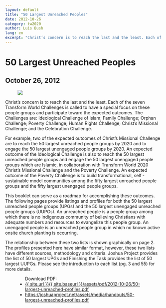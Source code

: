```yaml
---
layout: default
title: "50 Largest Unreached Peoples"
date: 2012-10-26
category: tw2020
author: Luis Bush
lang: en
excerpt: "Christ’s concern is to reach the last and the least. Each of the seven Transform World Challenges is called to have a special focus on these people groups and participate toward the expected outcomes. The Challenges are: Ideological Challenge of Islam; Family Challenge; Orphan Challenge; Poverty Challenge; Human Rights Challenge; Christ’s Missional Challenge; and the Celebration Challenge."
---
```

<h1>50 Largest Unreached Peoples</h1>
<h2 id="article-date"><time datetime="2012-10-26">October 26, 2012</time></h2>
<figure class="pic-left"><img src="{{ site.baseurl }}/assets/images/2012-10-26/50-largest-unreached-people-group-cover.png"></figure>
<p>Christ’s concern is to reach the last and the least. Each of the seven Transform World Challenges is called to have a special focus on these people groups and participate toward the expected outcomes. The Challenges are: Ideological Challenge of Islam; Family Challenge; Orphan Challenge; Poverty Challenge; Human Rights Challenge; Christ’s Missional Challenge; and the Celebration Challenge.</p>

<p>For example, two of the expected outcomes of Christ’s Missional Challenge are to reach the 50 largest unreached people groups by 2020 and to engage the 50 largest unengaged people groups by 2020. An expected outcome of the Ideological Challenge is also to reach the 50 largest unreached people groups and engage the 50 largest unengaged people groups which are Islamic, in collaboration with Transform World 2020 Christ’s Missional Challenge and the Poverty Challenge. An expected outcome of the Poverty Challenge is to build transformational, self ‐ sustainable model communities among the fifty largest unreached people groups and the fifty largest unengaged people groups.</p>

<p>This booklet can serve as a roadmap for accomplishing these outcomes. The following pages provide listings and profiles for both the 50 largest unreached people groups (UPGs) and the 50 largest unengaged unreached people groups (UUPGs). An unreached people is a people group among which there is no indigenous community of believing Christians with adequate numbers and resources to evangelize this people group. An unengaged people is an unreached people group in which no known active onsite church planting is occurring.</p>

<p>The relationship between these two lists is shown graphically on page 2. The profiles presented here have similar format, however, these two lists have different sources, methodology and criteria. Joshua Project provides the list of 50 largest UPGs and Finishing the Task provides the list of 50 largest UUPGs. Please see the introduction to each list (pg. 3 and 55) for more details.</p>

<figure class="resource-links">
  <ul>Download PDF:
    <li><a href="{{ site.url }}{{ site.baseurl }}/assets/pdf/2012-10-26/50-largest-unreached-profiles.pdf">{{ site.url }}{{ site.baseurl }}/assets/pdf/2012-10-26/50-largest-unreached-profiles.pdf</a></li>
    <li><a href="https://joshuaproject.net/assets/media/handouts/50-largest-unreached-profiles.pdf">https://joshuaproject.net/assets/media/handouts/50-largest-unreached-profiles.pdf</a></li>
  </ul>
</figure>
